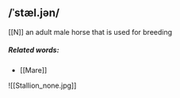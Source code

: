 ## /ˈstæl.jən/
[[N]]
an adult male horse that is used for breeding
##### Related words:
- [[Mare]]

![[Stallion_none.jpg]]
